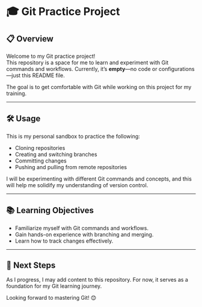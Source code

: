 # 🎓 Git Practice Project

## 📋 Overview
Welcome to my Git practice project!  
This repository is a space for me to learn and experiment with Git commands and workflows. Currently, it’s **empty**—no code or configurations—just this README file.

The goal is to get comfortable with Git while working on this project for my training.

---

## 🛠️ Usage
This is my personal sandbox to practice the following:
- Cloning repositories
- Creating and switching branches
- Committing changes
- Pushing and pulling from remote repositories

I will be experimenting with different Git commands and concepts, and this will help me solidify my understanding of version control.

---

## 📚 Learning Objectives
- Familiarize myself with Git commands and workflows.
- Gain hands-on experience with branching and merging.
- Learn how to track changes effectively.

---

## 🚀 Next Steps
As I progress, I may add content to this repository. For now, it serves as a foundation for my Git learning journey. 

Looking forward to mastering Git! 😊
